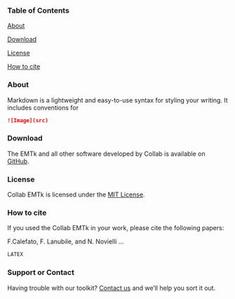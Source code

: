 ### Table of Contents

[About](#about)

[Download](#download)

[License](#license)

[How to cite](#how-to-cite)

### About 

Markdown is a lightweight and easy-to-use syntax for styling your writing. It includes conventions for

```markdown
![Image](src)
```

### Download

The EMTk and all other software developed by Collab is available on [GitHub](https://github.com/collab-uniba).

### License

Collab EMTk is licensed under the [MIT License](https://github.com/collab-uniba/emtk/blob/master/LICENSE).

### How to cite

If you used the Collab EMTk in your work, please cite the following papers:

F.Calefato, F. Lanubile, and N. Novielli ...
```latex
LATEX
```

### Support or Contact

Having trouble with our toolkit? [Contact us](https://collab.di.unibait/members) and we’ll help you sort it out.

